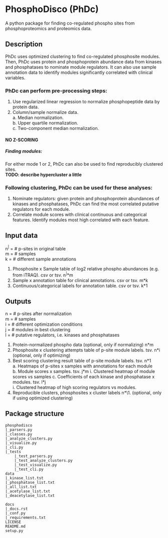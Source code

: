 # PhosphoDisco (PhDc)
A python package for finding co-regulated phospho sites from phosphoproteomics and proteomics data. 

## Description
PhDc uses optimized clustering to find co-regulated phosphosite modules. Then, PhDc uses protein and phosphoprotein abundance data from kinases and phosphatases to nominate module regulators. It can also use sample annotation data to identify modules significantly correlated with clinical variables. 


### PhDc can perform pre-processing steps:
1. Use regularized linear regression to normalize phosphopeptide data by protein data. 
2. Column/sample normalize data.  
    a. Median normalization.  
    b. Upper quartile normalization.  
    c. Two-component median normalization.   

#### NO Z-SCORING

##### Finding modules:
For either mode 1 or 2, PhDc can also be used to find reproducibly clustered sites.   
**TODO: describe hypercluster a little**

### Following clustering, PhDc can be used for these analyses:
1. Nominate regulators: given protein and phosphoprotein abundances of kinases and phosphatases, PhDc can find the most correlated putative regulators for each module. 
2. Correlate module scores with clinical continuous and categorical features. Identify modules most high correlated with each feature.  

## Input data
n$^|$ = # p-sites in original table  
m = # samples  
k = # different sample annotations  

1. Phosphosite x Sample table of log2 relative phospho abundances (e.g. from iTRAQ). csv or tsv. n$^|$*m
2. Sample x annotation table for clinical annotations. csv or tsv. m*k
3. Continuous/categorical labels for annotation table. csv or tsv. k\*1  
## Outputs
n = # p-sites after normalization  
m = # samples  
i = # different optimization conditions  
j = # modules in best clustering  
l = # putative regulators, i.e. kinases and phosphatases
1. Protein-normalized phospho data (optional, only if normalizing) n\*m
2. Phosphosite x clustering attempts table of p-site module labels. tsv. n\*i (optional, only if optimizing)  
3. Best scoring clustering result table of p-site module labels. tsv. n\*1\
    a. Heatmaps of p-sites x samples with annotations for each module  
    b. Module scores x samples. tsv. j\*m
        i. Clustered heatmap of module scores vs samples
    c. Coefficients of each kinase and phosphatase x modules. tsv. l\*j    
        i. Clustered heatmap of high scoring regulators vs modules.  
4. Reproducible clusters, phosphosites x cluster labels n\*\1. (optional, only if using optimized clustering)

## Package structure
```
phosphodisco
|_parsers.py
|_classes.py
|_analyze_clusters.py
|_visualize.py
|_cli.py
|_tests
    |_test_parsers.py
    |_test_analyze_clusters.py
    |_test_visualize.py
    |_test_cli.py
data
|_kinase_list.tst
|_phosphatase_list.txt
|_all_list.txt
|_acetylase_list.txt
|_deacetylase_list.txt

docs
|_docs.rst
|_conf.py
|_requirements.txt
LICENSE
README.md
setup.py
```
